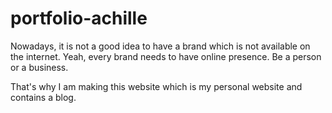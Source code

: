 # portfolio-achille

Nowadays, it is not a good idea to have a brand which is not available on the internet. Yeah, every brand needs to have online presence. Be a person or a business.

That's why I am making this website which is my personal website and contains a blog.
